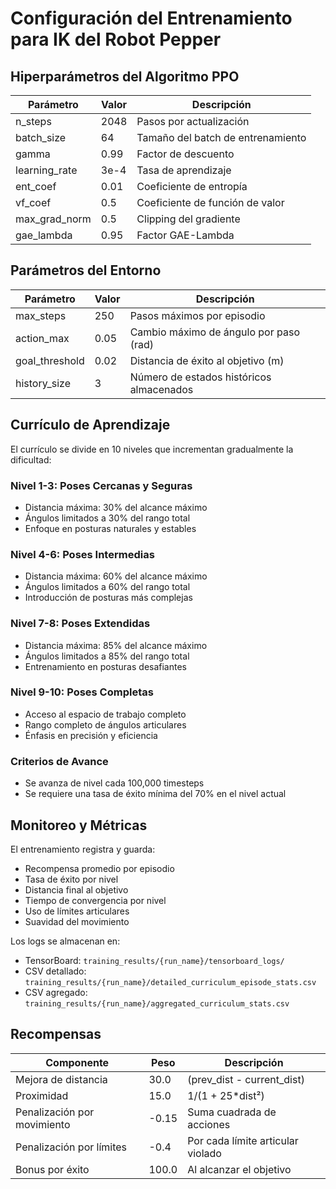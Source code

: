 # Configuración del Entrenamiento para IK del Robot Pepper

## Hiperparámetros del Algoritmo PPO

| Parámetro | Valor | Descripción |
|-----------|-------|-------------|
| n_steps | 2048 | Pasos por actualización |
| batch_size | 64 | Tamaño del batch de entrenamiento |
| gamma | 0.99 | Factor de descuento |
| learning_rate | 3e-4 | Tasa de aprendizaje |
| ent_coef | 0.01 | Coeficiente de entropía |
| vf_coef | 0.5 | Coeficiente de función de valor |
| max_grad_norm | 0.5 | Clipping del gradiente |
| gae_lambda | 0.95 | Factor GAE-Lambda |

## Parámetros del Entorno

| Parámetro | Valor | Descripción |
|-----------|-------|-------------|
| max_steps | 250 | Pasos máximos por episodio |
| action_max | 0.05 | Cambio máximo de ángulo por paso (rad) |
| goal_threshold | 0.02 | Distancia de éxito al objetivo (m) |
| history_size | 3 | Número de estados históricos almacenados |

## Currículo de Aprendizaje

El currículo se divide en 10 niveles que incrementan gradualmente la dificultad:

### Nivel 1-3: Poses Cercanas y Seguras
- Distancia máxima: 30% del alcance máximo
- Ángulos limitados a 30% del rango total
- Enfoque en posturas naturales y estables

### Nivel 4-6: Poses Intermedias
- Distancia máxima: 60% del alcance máximo
- Ángulos limitados a 60% del rango total
- Introducción de posturas más complejas

### Nivel 7-8: Poses Extendidas
- Distancia máxima: 85% del alcance máximo
- Ángulos limitados a 85% del rango total
- Entrenamiento en posturas desafiantes

### Nivel 9-10: Poses Completas
- Acceso al espacio de trabajo completo
- Rango completo de ángulos articulares
- Énfasis en precisión y eficiencia

### Criterios de Avance
- Se avanza de nivel cada 100,000 timesteps
- Se requiere una tasa de éxito mínima del 70% en el nivel actual

## Monitoreo y Métricas

El entrenamiento registra y guarda:
- Recompensa promedio por episodio
- Tasa de éxito por nivel
- Distancia final al objetivo
- Tiempo de convergencia por nivel
- Uso de límites articulares
- Suavidad del movimiento

Los logs se almacenan en:
- TensorBoard: `training_results/{run_name}/tensorboard_logs/`
- CSV detallado: `training_results/{run_name}/detailed_curriculum_episode_stats.csv`
- CSV agregado: `training_results/{run_name}/aggregated_curriculum_stats.csv`

## Recompensas

| Componente | Peso | Descripción |
|------------|------|-------------|
| Mejora de distancia | 30.0 | (prev_dist - current_dist) |
| Proximidad | 15.0 | 1/(1 + 25*dist²) |
| Penalización por movimiento | -0.15 | Suma cuadrada de acciones |
| Penalización por límites | -0.4 | Por cada límite articular violado |
| Bonus por éxito | 100.0 | Al alcanzar el objetivo |

